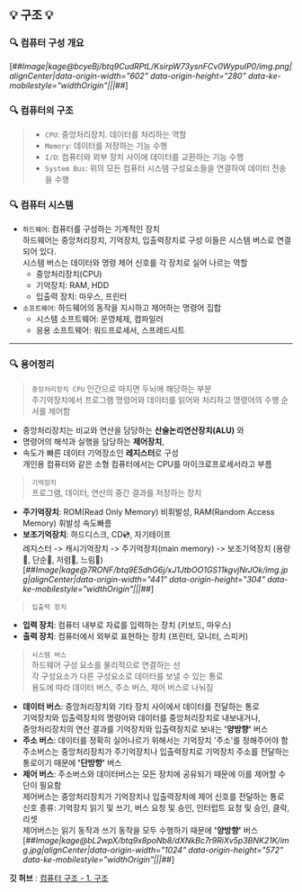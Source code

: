 ## 💡 구조 💡

### 🔍 컴퓨터 구성 개요

[##_Image|kage@bcyeBj/btq9CudRPtL/KsirpW73ysnFCv0WypulP0/img.png|alignCenter|data-origin-width="602" data-origin-height="280" data-ke-mobilestyle="widthOrigin"|||_##]

### 🔍 컴퓨터의 구조

> -   `CPU`: 중앙처리장치. 데이터를 처리하는 역할
> -   `Memory`: 데이터를 저장하는 기능 수행
> -   `I/O`: 컴퓨터와 외부 장치 사이에 데이터를 교환하는 기능 수행
> -   `System Bus`: 위의 모든 컴퓨터 시스템 구성요소들을 연결하여 데이터 전송을 수행

### 🔍 컴퓨터 시스템

-   `하드웨어`: 컴퓨터를 구성하는 기계적인 장치  
    하드웨어는 중앙처리장치, 기억장치, 입출력장치로 구성 이들은 시스템 버스로 연결되어 있다.  
    시스템 버스는 데이터와 명령 제어 신호를 각 장치로 실어 나르는 역할
    -   중앙처리장치(CPU)
    -   기억장치: RAM, HDD
    -   입출력 장치: 마우스, 프린터
-   `소프트웨어`: 하드웨어의 동작을 지시하고 제어하는 명령어 집합
    -   시스템 소프트웨어: 운영체제, 컴파일러
    -   응용 소프트웨어: 워드프로세서, 스프레드시트

---

### 🔍 용어정리

> `중앙처리장치 CPU`
> 인간으로 따지면 두뇌에 해당하는 부분  
> 주기억장치에서 프로그램 명령어와 데이터를 읽어와 처리하고 명령어의 수행 순서를 제어함

-   중앙처리장치는 비교와 연산을 담당하는 **산술논리연산장치(ALU)** 와
-   명령어의 해석과 실행을 담당하는 **제어장치**,
-   속도가 빠른 데이터 기억장소인 **레지스터**로 구성  
    개인용 컴퓨터와 같은 소형 컴퓨터에서는 CPU를 마이크로프로세서라고 부름

> `기억장치`  
> 프로그램, 데이터, 연산의 중간 결과를 저장하는 장치

-   **주기억장치**: ROM(Read Only Memory) 비휘발성, RAM(Random Access Memory) 휘발성 속도빠름
-   **보조기억장치**: 하드디스크, CD💿, 자기테이프  
    레지스터 -> 캐시기억장치 -> 주기억장치(main memory) -> 보조기억장치 (용량🔺, 단순🔺, 저렴🔻, 느림🔻)  
    [##_Image|kage@7RONF/btq9E5dhG6j/xJ1JtbOO1GS11kgvjNrJOk/img.jpg|alignCenter|data-origin-width="441" data-origin-height="304" data-ke-mobilestyle="widthOrigin"|||_##]

> `입출력 장치`

-   **입력 장치**: 컴퓨터 내부로 자료를 입력하는 장치 (키보드, 마우스)
-   **출력 장치**: 컴퓨터에서 외부로 표현하는 장치 (프린터, 모니터, 스피커)

> `시스템 버스`  
> 하드웨어 구성 요소를 물리적으로 연결하는 선  
> 각 구성요소가 다른 구성요소로 데이터를 보낼 수 있는 통로  
> 용도에 따라 데이터 버스, 주소 버스, 제어 버스로 나눠짐

-   **데이터 버스**: 중앙처리장치와 기타 장치 사이에서 데이터를 전달하는 통로  
    기억장치와 입출력장치의 명령어와 데이터를 중앙처리장치로 내보내거나,  
    중앙처리장치의 연산 결과를 기억장치와 입출력장치로 보내는 **'양방향'** 버스
-   **주소 버스**: 데이터를 정확히 실어나르기 위해서는 기억장치 '주소'를 정해주어야 함  
    주소버스는 중앙처리장치가 주기억장치나 입출력장치로 기억장치 주소를 전달하는 통로이기 때문에 **'단방향'** 버스
-   **제어 버스**: 주소버스와 데이터버스는 모든 장치에 공유되기 때문에 이를 제어할 수단이 필요함  
    제어버스는 중앙처리장치가 기억장치나 입출력장치에 제어 신호를 전달하는 통로  
    신호 종류: 기억장치 읽기 및 쓰기, 버스 요청 및 승인, 인터럽트 요청 및 승인, 클락, 리셋  
    제어버스는 읽기 동작과 쓰기 동작을 모두 수행하기 때문에 **'양방향'** 버스  
    [##_Image|kage@bL2wpX/btq9x8poNb8/dXNkBc7r9RiXv5p3BNK21K/img.jpg|alignCenter|data-origin-width="1024" data-origin-height="572" data-ke-mobilestyle="widthOrigin"|||_##]

**깃 허브** : [컴퓨터 구조 - 1. 구조](https://github.com/ssunhye/CS_Study/blob/main/%EC%BB%B4%ED%93%A8%ED%84%B0%EA%B5%AC%EC%A1%B0/1_%EA%B5%AC%EC%A1%B0.md)